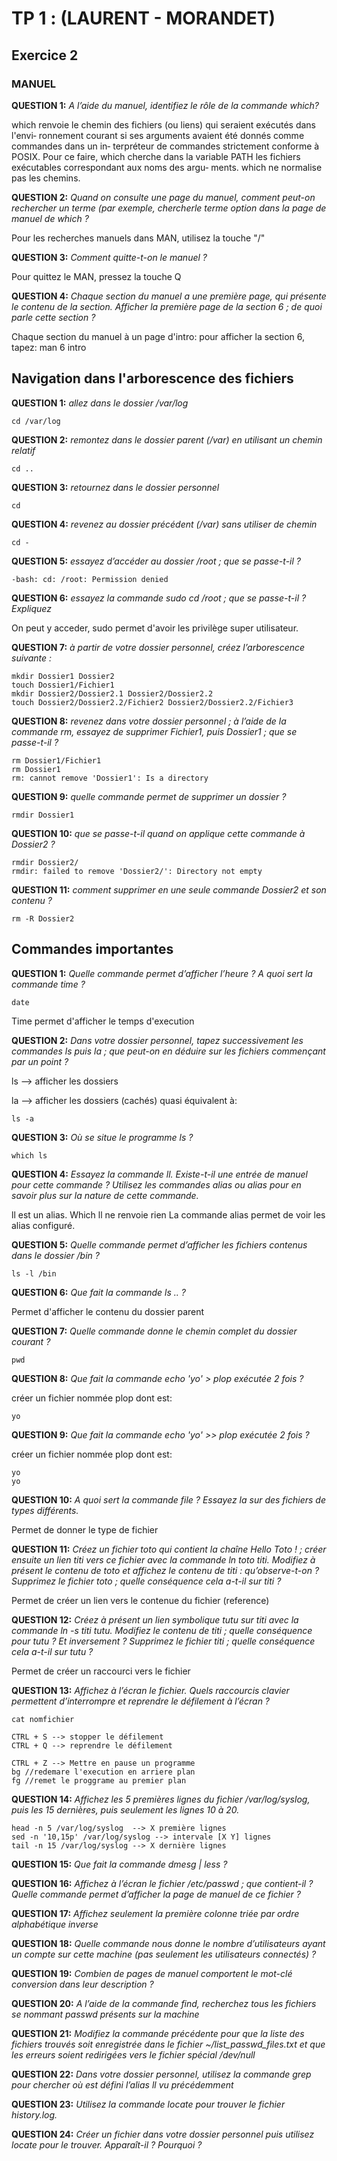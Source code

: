 
# TP 1 : (LAURENT - MORANDET)
## Exercice 2
### MANUEL
**QUESTION 1:** *A l’aide du manuel, identifiez le rôle de la commande which?*

which  renvoie le chemin des fichiers (ou liens) qui seraient exécutés dans l'envi‐
ronnement courant si ses arguments avaient été donnés comme commandes dans  un  in‐
terpréteur  de commandes strictement conforme à POSIX. Pour ce faire, which cherche
dans la variable PATH les fichiers exécutables correspondant  aux  noms  des  argu‐
ments. which ne normalise pas les chemins.

**QUESTION 2:** *Quand on consulte une page du manuel, comment peut-on rechercher un terme (par exemple, chercherle terme option dans la page de manuel de which ?*

Pour les recherches manuels dans MAN, utilisez la touche "/"

**QUESTION 3:** *Comment quitte-t-on le manuel ?*

Pour quittez le MAN, pressez la touche Q

**QUESTION 4:** *Chaque section du manuel a une première page, qui présente le contenu de la section. Afficher la première page de la section 6 ; de quoi parle cette section ?*

Chaque section du manuel à un page d'intro: pour afficher la section 6, tapez: man 6 intro

## Navigation dans l'arborescence des fichiers
**QUESTION 1:** *allez dans le dossier /var/log*

    cd /var/log

**QUESTION 2:** *remontez dans le dossier parent (/var) en utilisant un chemin relatif*

    cd ..

**QUESTION 3:** *retournez dans le dossier personnel*

    cd

**QUESTION 4:** *revenez au dossier précédent (/var) sans utiliser de chemin*

    cd -

**QUESTION 5:** *essayez d’accéder au dossier /root ; que se passe-t-il ?*

    -bash: cd: /root: Permission denied

**QUESTION 6:** *essayez la commande sudo cd /root ; que se passe-t-il ? Expliquez*

On peut y acceder, sudo permet d'avoir les privilège super utilisateur.

**QUESTION 7:** *à partir de votre dossier personnel, créez l’arborescence suivante :*

    mkdir Dossier1 Dossier2
    touch Dossier1/Fichier1
    mkdir Dossier2/Dossier2.1 Dossier2/Dossier2.2
    touch Dossier2/Dossier2.2/Fichier2 Dossier2/Dossier2.2/Fichier3


**QUESTION 8:** *revenez dans votre dossier personnel ; à l’aide de la commande rm, essayez de supprimer Fichier1, puis Dossier1 ; que se passe-t-il ?*

    rm Dossier1/Fichier1
    rm Dossier1
    rm: cannot remove 'Dossier1': Is a directory

**QUESTION 9:** *quelle commande permet de supprimer un dossier ?*

    rmdir Dossier1

**QUESTION 10:** *que se passe-t-il quand on applique cette commande à Dossier2 ?*

    rmdir Dossier2/
    rmdir: failed to remove 'Dossier2/': Directory not empty


**QUESTION 11:** *comment supprimer en une seule commande Dossier2 et son contenu ?*

    rm -R Dossier2

## Commandes importantes

**QUESTION 1:** *Quelle commande permet d’afficher l’heure ? A quoi sert la commande time ?*
    
    date
    
Time permet d'afficher le temps d'execution 

**QUESTION 2:** *Dans votre dossier personnel, tapez successivement les commandes ls puis la ; que peut-on en déduire sur les fichiers commençant par un point ?*

ls --> afficher les dossiers

la --> afficher les dossiers (cachés) quasi équivalent à:

    ls -a


**QUESTION 3:** *Où se situe le programme ls ?*

    which ls

**QUESTION 4:** *Essayez la commande ll. Existe-t-il une entrée de manuel pour cette commande ? Utilisez les commandes alias ou alias pour en savoir plus sur la nature de cette commande.*

ll est un alias. Which ll ne renvoie rien
La commande alias permet de voir les alias configuré.

**QUESTION 5:** *Quelle commande permet d’afficher les fichiers contenus dans le dossier /bin ?*

    ls -l /bin

**QUESTION 6:** *Que fait la commande ls .. ?*

Permet d'afficher le contenu du dossier parent

**QUESTION 7:** *Quelle commande donne le chemin complet du dossier courant ?*

    pwd

**QUESTION 8:** *Que fait la commande echo 'yo' > plop exécutée 2 fois ?*

créer un fichier nommée plop dont est: 
    
    yo

**QUESTION 9:** *Que fait la commande echo 'yo' >> plop exécutée 2 fois ?*

créer un fichier nommée plop dont est:
    
    yo
    yo


**QUESTION 10:** *A quoi sert la commande file ? Essayez la sur des fichiers de types différents.*

 Permet de donner le type de fichier

**QUESTION 11:** *Créez un fichier toto qui contient la chaîne Hello Toto ! ; créer ensuite un lien titi vers ce fichier avec la commande ln toto titi. Modifiez à présent le contenu de toto et affichez le contenu de titi : qu’observe-t-on ? Supprimez le fichier toto ; quelle conséquence cela a-t-il sur titi ?*

Permet de créer un lien vers le contenue du fichier (reference)

**QUESTION 12:** *Créez à présent un lien symbolique tutu sur titi avec la commande ln -s titi tutu. Modifiez le contenu de titi ; quelle conséquence pour tutu ? Et inversement ? Supprimez le fichier titi ; quelle conséquence cela a-t-il sur tutu ?*

Permet de créer un raccourci vers le fichier

**QUESTION 13:** *Affichez à l’écran le fichier. Quels raccourcis clavier permettent d’interrompre et reprendre le défilement à l’écran ?*

    
    cat nomfichier
    
    CTRL + S --> stopper le défilement
    CTRL + Q --> reprendre le défilement
    
    CTRL + Z --> Mettre en pause un programme
    bg //redemare l'execution en arriere plan
    fg //remet le proggrame au premier plan


**QUESTION 14:** *Affichez les 5 premières lignes du fichier /var/log/syslog, puis les 15 dernières, puis seulement les lignes 10 à 20.*

    head -n 5 /var/log/syslog  --> X première lignes
    sed -n '10,15p' /var/log/syslog --> intervale [X Y] lignes
    tail -n 15 /var/log/syslog --> X dernière lignes
    

**QUESTION 15:** *Que fait la commande dmesg | less ?*


**QUESTION 16:** *Affichez à l’écran le fichier /etc/passwd ; que contient-il ? Quelle commande permet d’afficher la page de manuel de ce fichier ?*


**QUESTION 17:** *Affichez seulement la première colonne triée par ordre alphabétique inverse*


**QUESTION 18:** *Quelle commande nous donne le nombre d’utilisateurs ayant un compte sur cette machine (pas seulement les utilisateurs connectés) ?*


**QUESTION 19:** *Combien de pages de manuel comportent le mot-clé conversion dans leur description ?*


**QUESTION 20:** *A l’aide de la commande find, recherchez tous les fichiers se nommant passwd présents sur la machine*


**QUESTION 21:** *Modifiez la commande précédente pour que la liste des fichiers trouvés soit enregistrée dans le fichier ~/list_passwd_files.txt et que les erreurs soient redirigées vers le fichier spécial /dev/null*


**QUESTION 22:** *Dans votre dossier personnel, utilisez la commande grep pour chercher où est défini l’alias ll vu précédemment*


**QUESTION 23:** *Utilisez la commande locate pour trouver le fichier history.log.*


**QUESTION 24:** *Créer un fichier dans votre dossier personnel puis utilisez locate pour le trouver. Apparaît-il ? Pourquoi ?*

